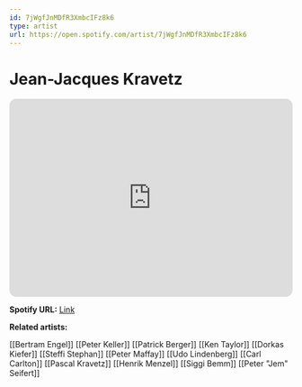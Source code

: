 ```yaml
---
id: 7jWgfJnMDfR3XmbcIFz8k6
type: artist
url: https://open.spotify.com/artist/7jWgfJnMDfR3XmbcIFz8k6
---
```

# Jean-Jacques Kravetz

<iframe style="border-radius:12px" src="https://open.spotify.com/embed/artist/7jWgfJnMDfR3XmbcIFz8k6" width="100%" height="352" frameBorder="0" allowfullscreen="" allow="autoplay; clipboard-write; encrypted-media; fullscreen; picture-in-picture" loading="lazy"></iframe>

**Spotify URL:** [Link](https://open.spotify.com/artist/7jWgfJnMDfR3XmbcIFz8k6)

**Related artists:**

[[Bertram Engel]]
[[Peter Keller]]
[[Patrick Berger]]
[[Ken Taylor]]
[[Dorkas Kiefer]]
[[Steffi Stephan]]
[[Peter Maffay]]
[[Udo Lindenberg]]
[[Carl Carlton]]
[[Pascal Kravetz]]
[[Henrik Menzel]]
[[Siggi Bemm]]
[[Peter "Jem" Seifert]]
